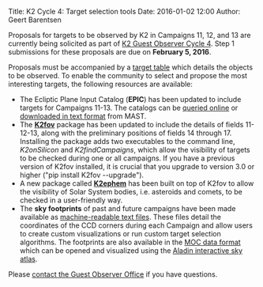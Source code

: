 Title: K2 Cycle 4: Target selection tools
Date: 2016-01-02 12:00
Author: Geert Barentsen

Proposals for targets to be observed by K2 in Campaigns 11, 12, and 13
are currently being solicited as part of [K2 Guest Observer Cycle 4](call-for-k2-go-cycle-4-proposals-for-campaigns-11-12-and-13.html).
Step 1 submissions for these proposals are due on **February 5, 2016**.

Proposals must be accompanied by a [target table](http://keplerscience.arc.nasa.gov/k2-proposing-targets.html#target-table) which details the objects
to be observed.
To enable the community to select and propose the most interesting targets,
the following resources are available:

* The Ecliptic Plane Input Catalog (**EPIC**) has been updated to include targets for Campaigns 11-13. The catalogs can be [queried online](https://archive.stsci.edu/k2/epic/search.php) or [downloaded in text format](https://archive.stsci.edu/missions/k2/catalogs/) from MAST.
* The **[K2fov](https://github.com/KeplerGO/K2fov)** package has been updated to include the details of fields 11-12-13, along with the preliminary positions of fields 14 through 17. Installing the package adds two executables to the command line, *K2onSilicon* and *K2findCampaigns*, which allow the visibility of targets to be checked during one or all campaigns.  If you have a previous version of K2fov installed, it is crucial that you upgrade to version 3.0 or higher ("pip install K2fov --upgrade").
* A new package called **[K2ephem](https://github.com/KeplerGO/K2ephem)** has been built on top of K2fov to allow the visibility of Solar System bodies, i.e. asteroids and comets, to be checked in a user-friendly way.
* The **sky footprints** of past and future campaigns have been made available
as [machine-readable text files](http://keplerscience.arc.nasa.gov/k2-fields.html#machine-readable-files). These files detail the coordinates of the CCD corners during each Campaign and allow users to create custom visualizations or run custom target selection algorithms.  The footprints are also available in the [MOC data format](k2-fields.html#moc-format) which can be opened and visualized using the [Aladin interactive sky atlas](http://aladin.u-strasbg.fr/).

Please [contact the Guest Observer Office](helpdesk.html) if you have questions.
